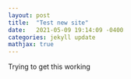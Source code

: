 ```yaml
---
layout: post
title:  "Test new site"
date:   2021-05-09 19:14:09 -0400
categories: jekyll update
mathjax: true
---
```


Trying to get this working